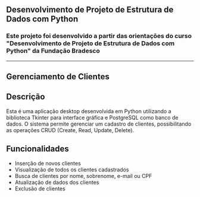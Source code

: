 ## Desenvolvimento de Projeto de Estrutura de Dados com Python 
### Este projeto foi desenvolvido a partir das orientações do curso "Desenvolvimento de Projeto de Estrutura de Dados com Python" da Fundação Bradesco 

--- 

## Gerenciamento de Clientes

## Descrição
Esta é uma aplicação desktop desenvolvida em Python utilizando a biblioteca Tkinter para interface gráfica e PostgreSQL como banco de dados. O sistema permite gerenciar um cadastro de clientes, possibilitando as operações CRUD (Create, Read, Update, Delete).

## Funcionalidades
- Inserção de novos clientes
- Visualização de todos os clientes cadastrados
- Busca de clientes por nome, sobrenome, e-mail ou CPF
- Atualização de dados dos clientes
- Exclusão de clientes


